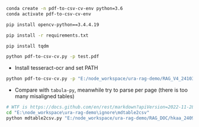 ```sh
conda create -n pdf-to-csv-cv-env python=3.6
conda activate pdf-to-csv-cv-env

pip install opencv-python==3.4.4.19

pip install -r requirements.txt

pip install tqdm

python pdf-to-csv-cv.py -p test.pdf
```

- Install tesseract-ocr and set PATH

```sh
python pdf-to-csv-cv.py -p "E:/node_workspace/ura-rag-demo/RAG_V4_241030/poc/pdfs/Chapter 4 3. -Spare Parts-05.pdf"
```

- Compare with `tabula-py`, meanwhile try to parse per page (there is too many misaligned tables)

```sh
# WTF is https://docs.github.com/en/rest/markdown?apiVersion=2022-11-28?
cd "E:\node_workspace\ura-rag-demo\ignore\mdtable2csv"
python mdtable2csv.py "E:/node_workspace/ura-rag-demo/RAG_DOC/hkaa_240912/raw_md/Chapter 4 3. -Spare Parts/Chapter 4 3. -Spare Parts.md"
```
